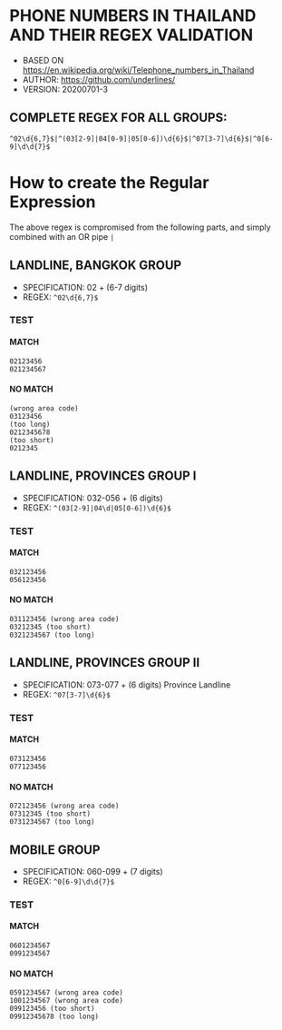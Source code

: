 
# PHONE NUMBERS IN THAILAND AND THEIR REGEX VALIDATION
* BASED ON https://en.wikipedia.org/wiki/Telephone_numbers_in_Thailand
* AUTHOR: https://github.com/underlines/
* VERSION: 20200701-3

## COMPLETE REGEX FOR ALL GROUPS:
```
^02\d{6,7}$|^(03[2-9]|04[0-9]|05[0-6])\d{6}$|^07[3-7]\d{6}$|^0[6-9]\d\d{7}$
```
# How to create the Regular Expression
The above regex is compromised from the following parts, and simply combined with an OR pipe `|`
## LANDLINE, BANGKOK GROUP
* SPECIFICATION: 02 + (6-7 digits)
* REGEX: `^02\d{6,7}$`
### TEST
#### MATCH
```
02123456
021234567
```

#### NO MATCH
```
(wrong area code)
03123456
(too long)
0212345678
(too short)
0212345
```

## LANDLINE, PROVINCES GROUP I
* SPECIFICATION: 032-056 + (6 digits)
* REGEX: `^(03[2-9]|04\d|05[0-6])\d{6}$`

### TEST 
#### MATCH
```
032123456
056123456
```

#### NO MATCH
```
031123456 (wrong area code)
03212345 (too short)
0321234567 (too long)
```

## LANDLINE, PROVINCES GROUP II
* SPECIFICATION: 073-077 + (6 digits) Province Landline
* REGEX: `^07[3-7]\d{6}$`

### TEST
#### MATCH
```
073123456
077123456
```

#### NO MATCH
```
072123456 (wrong area code)
07312345 (too short)
0731234567 (too long)
```


## MOBILE GROUP
* SPECIFICATION: 060-099 + (7 digits)
* REGEX: `^0[6-9]\d\d{7}$`

### TEST
#### MATCH
```
0601234567
0991234567
```

#### NO MATCH
```
0591234567 (wrong area code)
1001234567 (wrong area code)
099123456 (too short)
09912345678 (too long)
```

